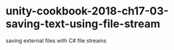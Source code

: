 # unity-cookbook-2018-ch17-03-saving-text-using-file-stream

saving external files with C# file streams
